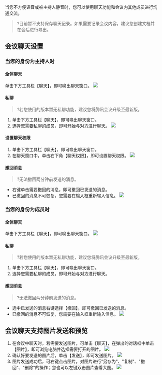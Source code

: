 当您不方便语音或被主持人静音时，您可以使用聊天功能和会议内其他成员进行沟通交流。

>?目前暂不支持保存聊天记录。如果需要记录会议内容，建议您创建文档并在会后进行导出。


## 会议聊天设置

### 当您的身份为主持人时

#### 全体聊天
单击下方工具栏【聊天】，即可唤出聊天窗口。
![](https://main.qcloudimg.com/raw/ea8b1946afed4d9ba739ff05d6dc1bc8.jpg)

#### 私聊
>?若您使用的版本暂无私聊功能，建议您将腾讯会议升级至最新版。

1. 单击下方工具栏【聊天】，即可唤出聊天窗口。
2. 选择您需要私聊的成员，即可开始与对方进行聊天。
![](https://main.qcloudimg.com/raw/1e6f47f1da7a1c136b3ba1c38f8576b9.jpg)


#### 设置聊天权限
1. 单击下方工具栏【聊天】，即可唤出聊天窗口。
2. 在聊天窗口中，单击右下角【聊天权限】，即可设置聊天权限。
![](https://main.qcloudimg.com/raw/13589ce8c26d654bfe134adeec246401.jpg)




#### 撤回消息
>?无法撤回两分钟前发送的消息。

- 右键单击需要撤回的消息，即可撤回已发送的消息。
- 已撤回的消息不可恢复，您需要在输入框重新输入信息。
![](https://main.qcloudimg.com/raw/56c608c7613f887290a2db9076c3c4fa.jpg)



### 当您的身份为成员时
#### 全体聊天
单击下方工具栏【聊天】，即可唤出聊天窗口。
![](https://main.qcloudimg.com/raw/68a47f8f9b7d4f34637799b463245d38.png)


#### 私聊
>?若您使用的版本暂无私聊功能，建议您将腾讯会议升级至最新版。

1. 单击下方工具栏【聊天】，即可唤出聊天窗口。
2. 选择您需要私聊的成员，即可开始与对方进行聊天。



#### 撤回消息
>?无法撤回两分钟前发送的消息。

- 选中已发送的消息右键选择【撤回】，即可撤回已发送的消息。
- 已撤回的消息不可恢复，您需要在输入框重新输入信息。
![](https://main.qcloudimg.com/raw/56c608c7613f887290a2db9076c3c4fa.jpg)



## 会议聊天支持图片发送和预览
1. 在会议中聊天时，若需要发送图片，可单击【聊天】，在弹出的对话框中单击【图片】，即可浏览电脑并选择需要打开的图片。
![](https://main.qcloudimg.com/raw/adb25880cd7b9bc844b98315ee313cd1.jpg)
2. 确认好要发送的图片后，单击【发送】，即可发送图片。
![](https://main.qcloudimg.com/raw/2bb3def0dde41f35ab767b32c041e7e9.jpg)
3. 图片发送成功后，可右键点击图片，对图片进行"另存为"、"复制"、"撤回"、"删除"的操作；您也可以左键双击图片查看大图。
![](https://main.qcloudimg.com/raw/71f7725b539fc68f4722554d9a0f90be.jpg)
